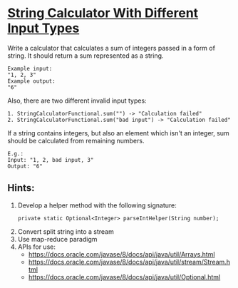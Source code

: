 # [String Calculator With Different Input Types](https://www.codewars.com/kata/string-calculator-with-different-input-types "https://www.codewars.com/kata/5886558141e0445dbf000086")

Write a calculator that calculates a sum of integers passed in a form of string.
It should return a sum represented as a string.

```
Example input: 
"1, 2, 3"
Example output: 
"6"
```

Also, there are two different invalid input types:

```
1. StringCalculatorFunctional.sum("") -> "Calculation failed"
2. StringCalculatorFunctional.sum("bad input") -> "Calculation failed"
```

If a string contains integers, but also an element which isn't an integer, sum should be calculated
from remaining numbers.

```
E.g.:
Input: "1, 2, bad input, 3"
Output: "6"
```

## Hints:

1. Develop a helper method with the following signature:
    ``` 
    private static Optional<Integer> parseIntHelper(String number);
    ```
2. Convert split string into a stream
3. Use map-reduce paradigm
4. APIs for use:
    * https://docs.oracle.com/javase/8/docs/api/java/util/Arrays.html
    * https://docs.oracle.com/javase/8/docs/api/java/util/stream/Stream.html
    * https://docs.oracle.com/javase/8/docs/api/java/util/Optional.html
